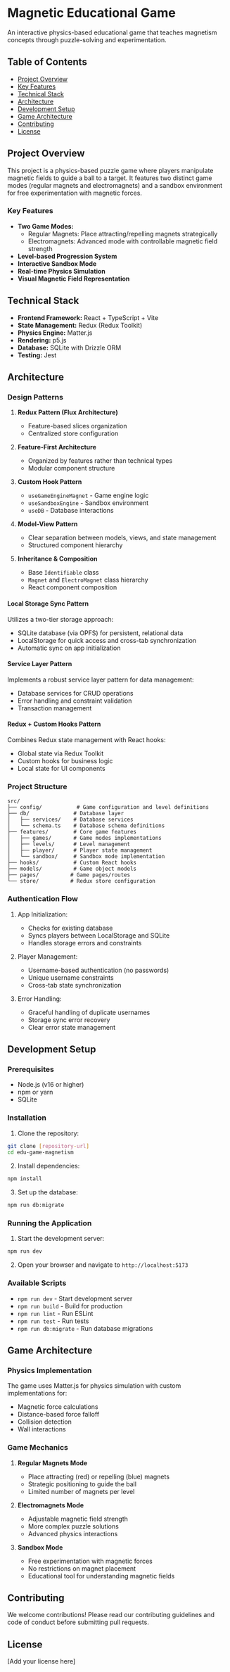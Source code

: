 # Magnetic Educational Game

An interactive physics-based educational game that teaches magnetism concepts through puzzle-solving and experimentation.

## Table of Contents

- [Project Overview](#project-overview)
- [Key Features](#key-features)
- [Technical Stack](#technical-stack)
- [Architecture](#architecture)
- [Development Setup](#development-setup)
- [Game Architecture](#game-architecture)
- [Contributing](#contributing)
- [License](#license)

## Project Overview

This project is a physics-based puzzle game where players manipulate magnetic fields to guide a ball to a target. It features two distinct game modes (regular magnets and electromagnets) and a sandbox environment for free experimentation with magnetic forces.

### Key Features

- **Two Game Modes:**
  - Regular Magnets: Place attracting/repelling magnets strategically
  - Electromagnets: Advanced mode with controllable magnetic field strength
- **Level-based Progression System**
- **Interactive Sandbox Mode**
- **Real-time Physics Simulation**
- **Visual Magnetic Field Representation**

## Technical Stack

- **Frontend Framework:** React + TypeScript + Vite
- **State Management:** Redux (Redux Toolkit)
- **Physics Engine:** Matter.js
- **Rendering:** p5.js
- **Database:** SQLite with Drizzle ORM
- **Testing:** Jest

## Architecture

### Design Patterns

1. **Redux Pattern (Flux Architecture)**

   - Feature-based slices organization
   - Centralized store configuration

2. **Feature-First Architecture**

   - Organized by features rather than technical types
   - Modular component structure

3. **Custom Hook Pattern**

   - `useGameEngineMagnet` - Game engine logic
   - `useSandboxEngine` - Sandbox environment
   - `useDB` - Database interactions

4. **Model-View Pattern**

   - Clear separation between models, views, and state management
   - Structured component hierarchy

5. **Inheritance & Composition**
   - Base `Identifiable` class
   - `Magnet` and `ElectroMagnet` class hierarchy
   - React component composition

#### Local Storage Sync Pattern

Utilizes a two-tier storage approach:

- SQLite database (via OPFS) for persistent, relational data
- LocalStorage for quick access and cross-tab synchronization
- Automatic sync on app initialization

#### Service Layer Pattern

Implements a robust service layer pattern for data management:

- Database services for CRUD operations
- Error handling and constraint validation
- Transaction management

#### Redux + Custom Hooks Pattern

Combines Redux state management with React hooks:

- Global state via Redux Toolkit
- Custom hooks for business logic
- Local state for UI components

### Project Structure

```
src/
├── config/           # Game configuration and level definitions
├── db/              # Database layer
│   ├── services/    # Database services
│   └── schema.ts    # Database schema definitions
├── features/        # Core game features
│   ├── games/       # Game modes implementations
│   ├── levels/      # Level management
│   ├── player/      # Player state management
│   └── sandbox/     # Sandbox mode implementation
├── hooks/           # Custom React hooks
├── models/          # Game object models
├── pages/          # Game pages/routes
└── store/          # Redux store configuration

```

### Authentication Flow

1. App Initialization:

   - Checks for existing database
   - Syncs players between LocalStorage and SQLite
   - Handles storage errors and constraints

2. Player Management:

   - Username-based authentication (no passwords)
   - Unique username constraints
   - Cross-tab state synchronization

3. Error Handling:
   - Graceful handling of duplicate usernames
   - Storage sync error recovery
   - Clear error state management

## Development Setup

### Prerequisites

- Node.js (v16 or higher)
- npm or yarn
- SQLite

### Installation

1. Clone the repository:

```bash
git clone [repository-url]
cd edu-game-magnetism
```

2. Install dependencies:

```bash
npm install
```

3. Set up the database:

```bash
npm run db:migrate
```

### Running the Application

1. Start the development server:

```bash
npm run dev
```

2. Open your browser and navigate to `http://localhost:5173`

### Available Scripts

- `npm run dev` - Start development server
- `npm run build` - Build for production
- `npm run lint` - Run ESLint
- `npm run test` - Run tests
- `npm run db:migrate` - Run database migrations

## Game Architecture

### Physics Implementation

The game uses Matter.js for physics simulation with custom implementations for:

- Magnetic force calculations
- Distance-based force falloff
- Collision detection
- Wall interactions

### Game Mechanics

1. **Regular Magnets Mode**

   - Place attracting (red) or repelling (blue) magnets
   - Strategic positioning to guide the ball
   - Limited number of magnets per level

2. **Electromagnets Mode**

   - Adjustable magnetic field strength
   - More complex puzzle solutions
   - Advanced physics interactions

3. **Sandbox Mode**
   - Free experimentation with magnetic forces
   - No restrictions on magnet placement
   - Educational tool for understanding magnetic fields

## Contributing

We welcome contributions! Please read our contributing guidelines and code of conduct before submitting pull requests.

## License

[Add your license here]
